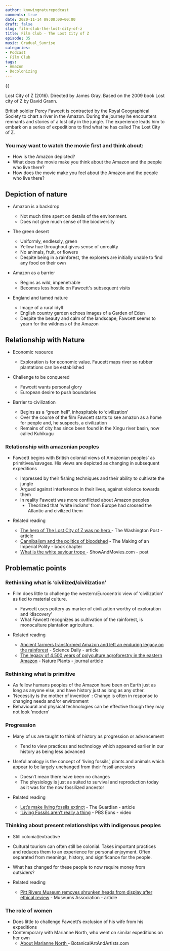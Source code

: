 ```yaml
---
author: knowingnaturepodcast
comments: true
date: 2020-11-14 09:00:00+00:00
draft: false
slug: film-club-the-lost-city-of-z
title: Film Club - The Lost City of Z
episode: 35
music: Gradual_Sunrise
categories:
- Podcast
- Film Club
tags:
- Amazon
- Decolonizing
---
```


{{<audio src="https://mcdn.podbean.com/mf/web/bm3t6t/Ep_35_-Film_club-_Lost_city_of_Zanpip.mp3" >}}

Lost City of Z (2016). Directed by James Gray. Based on the 2009 book Lost
city of Z by David Grann.

British soldier Percy Fawcett is contracted by the Royal Geographical Society
to chart a river in the Amazon. During the journey he encounters remnants and
stories of a lost city in the jungle. The experience leads him to embark on a
series of expeditions to find what he has called The Lost City of Z.

### You may want to watch the movie first and think about:

  * How is the Amazon depicted?
  * What does the movie make you think about the Amazon and the people who live there?
  * How does the movie make you feel about the Amazon and the people who live there?

## Depiction of nature

  * Amazon is a backdrop
    * Not much time spent on details of the environment.
    * Does not give much sense of the biodiversity

  * The green desert
    * Uniformly, endlessly, green
    * Yellow hue throughout gives sense of unreality
    * No animals, fruit, or flowers
    * Despite being in a rainforest, the explorers are initially unable to find any food on their own

  * Amazon as a barrier 
    * Begins as wild, impenetrable
    * Becomes less hostile on Fawcett's subsequent visits

  * England and tamed nature
    * Image of a rural idyll
    * English country garden echoes images of a Garden of Eden
    * Despite the beauty and calm of the landscape, Fawcett seems to yearn for the wildness of the Amazon

## Relationship with Nature

  * Economic resource
    * Exploration is for economic value. Faucett maps river so rubber plantations can be established

  * Challenge to be conquered
    * Fawcett wants personal glory
    * European desire to push boundaries

  * Barrier to civilization
    * Begins as a “green hell”, inhospitable to ‘civilization’
    * Over the course of the film Fawcett starts to see amazon as a home for people and, he suspects, a civilization
    * Remains of city has since been found in the Xingu river basin, now called Kuhikugu

### Relationship with amazonian peoples

  * Fawcett begins with British colonial views of Amazonian peoples’ as primitives/savages. His views are depicted as changing in subsequent expeditions
    * Impressed by their fishing techniques and their ability to cultivate the jungle
    * Argued against interference in their lives, against violence towards them
    * In reality Fawcett was more conflicted about Amazon peoples
      * Theorized that 'white indians' from Europe had crossed the Atlantic and civilized them

  * Related reading
    * [The hero of The Lost City of Z was no hero ](https://www.washingtonpost.com/posteverything/wp/2017/04/12/the-hero-of-the-lost-city-of-z-was-no-hero/)\- The Washington Post - article
    * [Cannibalism and the politics of bloodshed](https://www.cambridge.org/core/books/making-of-an-imperial-polity/cannibalism-and-the-politics-of-bloodshed/D4D05AE81BBADD074FBCDC09504605D3/core-reader) \- The Making of an Imperial Polity - book chapter
    * [What is the white saviour trope ](https://shadowandmovies.com/what-is-the-white-savior-trope-green-book/)\- ShowAndMovies.com - post

## Problematic points

### Rethinking what is ‘civilized/civilization’

  * Film does little to challenge the western/Eurocentric view of ‘civilization’ as tied to material culture.
    * Fawcett uses pottery as marker of civilization worthy of exploration and ‘discovery’
    * What Fawcett recognizes as cultivation of the rainforest, is monoculture plantation agriculture.

  * Related reading
    * [Ancient farmers transformed Amazon and left an enduring legacy on the rainforest](https://www.sciencedaily.com/releases/2018/07/180723142845.htm) \- Science Daily - article
    * [The legacy of 4,500 years of polyculture agroforestry in the eastern Amazon](https://www.nature.com/articles/s41477-018-0205-y) \- Nature Plants - journal article

### Rethinking what is primitive

  * As fellow humans peoples of the Amazon have been on Earth just as long as anyone else, and have history just as long as any other.
  * ‘Necessity is the mother of invention’ : Change is often in response to changing needs and/or environment
  * Behavioural and physical technologies can be effective though they may not look ‘modern’

### Progression

  * Many of us are taught to think of history as progression or advancement
    * Tend to view practices and technology which appeared earlier in our history as being less advanced
  * Useful analogy is the concept of ‘living fossils’, plants and animals which appear to be largely unchanged from their fossil ancestors
    * Doesn’t mean there have been no changes
    * The physiology is just as suited to survival and reproduction today as it was for the now fossilized ancestor 

  * Related reading
    * [Let’s make living fossils extinct](https://www.theguardian.com/science/2016/jul/06/why-its-time-to-make-living-fossils-extinct) \- The Guardian - article
    * [‘Living Fossils aren’t really a thing](https://youtu.be/mPvZj2KcjAY) \- PBS Eons - video

### Thinking about present relationships with indigenous peoples

  * Still colonial/extractive
  * Cultural tourism can often still be colonial. Takes important practices and reduces them to an experience for personal enjoyment. Often separated from meanings, history, and significance for the people.
  * What has changed for these people to now require money from outsiders?

  * Related reading
    * [Pitt Rivers Museum removes shrunken heads from display after ethical review](https://www.museumsassociation.org/museums-journal/news/2020/09/pitt-rivers-museum-removes-shrunken-heads-from-display-after-ethical-review/) \- Museums Association - article

### The role of women

  * Does little to challenge Fawcett’s exclusion of his wife from his expeditions
  * Contemporary with Marianne North, who went on similar expeditions on her own
    * [About Marianne North ](https://www.botanicalartandartists.com/about-marianne-north.html)\- BotanicalArtAndArtists.com 
